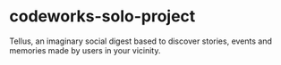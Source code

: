 # codeworks-solo-project
Tellus, an imaginary social digest based to discover stories, events and memories made by users in your vicinity.
